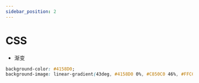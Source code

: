 ```yaml
---
sidebar_position: 2
---
```


# CSS

* 渐变

```css
background-color: #4158D0;
background-image: linear-gradient(43deg, #4158D0 0%, #C850C0 46%, #FFCC70 100%);
```
